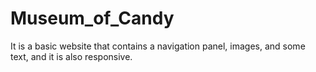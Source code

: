 # Museum_of_Candy
 It is a basic website that contains a navigation panel, images, and some text, and it is also responsive.
